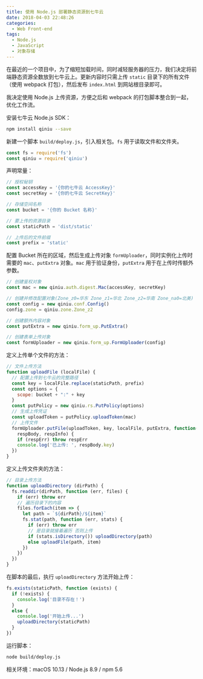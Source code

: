```yaml
---
title: 使用 Node.js 部署静态资源到七牛云
date: 2018-04-03 22:48:26
categories:
  - Web Front-end
tags:
  - Node.js
  - JavaScript
  - 对象存储
---
```


在最近的一个项目中，为了缩短加载时间，同时减轻服务器的压力，我们决定将前端静态资源全数放到七牛云上。更新内容时只需上传 `static` 目录下的所有文件（使用 webpack 打包），然后发布 `index.html` 到网站根目录即可。

<!-- more -->

我决定使用 Node.js 上传资源，方便之后和 webpack 的打包脚本整合到一起，优化工作流。

安装七牛云 Node.js SDK：

``` sh
npm install qiniu --save
```

新建一个脚本 `build/deploy.js`，引入相关包。`fs` 用于读取文件和文件夹。

``` js
const fs = require('fs')
const qiniu = require('qiniu')
```

声明常量：

``` js
// 授权秘钥
const accessKey = '{你的七牛云 AccessKey}'
const secretKey = '{你的七牛云 SecretKey}'

// 存储空间名称
const bucket = '{你的 Bucket 名称}'

// 要上传的资源目录
const staticPath = 'dist/static'

// 上传后的文件前缀
const prefix = 'static'
```

配置 Bucket 所在的区域，然后生成上传对象 `formUploader`，同时实例化上传时需要的 `mac`、`putExtra` 对象。`mac` 用于验证身份，`putExtra` 用于在上传时传额外参数。

``` js
// 创建鉴权对象
const mac = new qiniu.auth.digest.Mac(accessKey, secretKey)

// 创建并修改配置对象(Zone_z0=华东 Zone_z1=华北 Zone_z2=华南 Zone_na0=北美)
const config = new qiniu.conf.Config()
config.zone = qiniu.zone.Zone_z2

// 创建额外内容对象
const putExtra = new qiniu.form_up.PutExtra()

// 创建表单上传对象
const formUploader = new qiniu.form_up.FormUploader(config)
```


定义上传单个文件的方法：

``` js
// 文件上传方法
function uploadFile (localFile) {
  // 配置上传到七牛云的完整路径
  const key = localFile.replace(staticPath, prefix)
  const options = {
    scope: bucket + ":" + key
  }
  const putPolicy = new qiniu.rs.PutPolicy(options)
  // 生成上传凭证
  const uploadToken = putPolicy.uploadToken(mac)
  // 上传文件
  formUploader.putFile(uploadToken, key, localFile, putExtra, function(respErr,
    respBody, respInfo) {
    if (respErr) throw respErr
    console.log('已上传: ', respBody.key)
  })
}
```

定义上传文件夹的方法：

``` js
// 目录上传方法
function uploadDirectory (dirPath) {
  fs.readdir(dirPath, function (err, files) {
    if (err) throw err
    // 遍历目录下的内容
    files.forEach(item => {
      let path = `${dirPath}/${item}`
      fs.stat(path, function (err, stats) {
        if (err) throw err
        // 是目录就接着遍历 否则上传
        if (stats.isDirectory()) uploadDirectory(path)
        else uploadFile(path, item) 
      })
    })
  })
}
```

在脚本的最后，执行 `uploadDirectory` 方法开始上传：

``` js
fs.exists(staticPath, function (exists) {
  if (!exists) {
    console.log('目录不存在！')
  }
  else {
    console.log('开始上传...')
    uploadDirectory(staticPath)
  }
})
```

运行脚本：

``` sh
node build/deploy.js
```

相关环境：macOS 10.13 / Node.js 8.9 / npm 5.6
